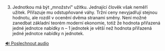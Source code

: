 
3. Jednotkou má být „množství" užitku. Jednající člověk však neměří užitek. Přiřazuje mu odstupňované váhy. Tržní ceny nevyjadřují stejnou hodnotu, ale rozdíl v ocenění dvěma stranami směny. Není možné zanedbat základní teorém moderní ekonomie, totiž že hodnota přiřazená jedné jednotce nabídky n – 1 jednotek je větší než hodnota přiřazená jedné jednotce nabídky n jednotek.

[🔊 Poslechnout audio](/data/7-paragraphs/audio/chapter_141/para_003-3-Jednotkou-m-bt-mnostv-uitku-Jednajc.mp3)
